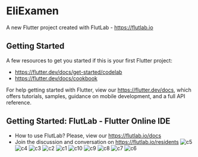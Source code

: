 # EliExamen

A new Flutter project created with FlutLab - https://flutlab.io

## Getting Started

A few resources to get you started if this is your first Flutter project:

- https://flutter.dev/docs/get-started/codelab
- https://flutter.dev/docs/cookbook

For help getting started with Flutter, view our
https://flutter.dev/docs, which offers tutorials,
samples, guidance on mobile development, and a full API reference.

## Getting Started: FlutLab - Flutter Online IDE

- How to use FlutLab? Please, view our https://flutlab.io/docs
- Join the discussion and conversation on https://flutlab.io/residents
![c5](https://github.com/user-attachments/assets/184477d1-a0b1-40aa-9c71-913392fa1f93)
![c4](https://github.com/user-attachments/assets/8a509dc2-89f2-4e0d-8a00-16a35ede36df)
![c3](https://github.com/user-attachments/assets/fdff3188-b1fc-4602-bd7a-5bb5e22e2170)
![c2](https://github.com/user-attachments/assets/df40ba29-c627-47be-922e-06ac5516e565)
![c1](https://github.com/user-attachments/assets/22c45e89-5b52-443c-a546-cd66a693d494)
![c10](https://github.com/user-attachments/assets/dd27721b-b9e4-4bc7-97c3-fae8fc4c362c)
![c9](https://github.com/user-attachments/assets/38645124-4a58-4833-85db-6f2e0a695112)
![c8](https://github.com/user-attachments/assets/7ba4ac5a-6e7e-4a4d-86ec-f891239d6f06)
![c7](https://github.com/user-attachments/assets/90b354bb-2f09-4228-bbdd-e6a1d71c77de)
![c6](https://github.com/user-attachments/assets/3adb9435-464c-4f82-8348-4cb0ef884430)
